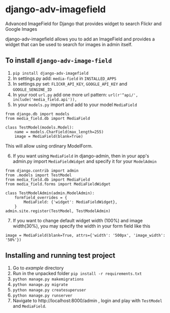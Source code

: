 # django-adv-imagefield
Advanced ImageField for Django that provides widget to search Flickr and Google Images

django-adv-imagefield allows you to add an ImageField and provides a widget that can be used to search for images in admin itself.

## To install ``django-adv-image-field``

1.  `pip install django-adv-imagefield`
2.  In settings.py add: `media-field` in `INSTALLED_APPS`
3.  In settings.py set: `FLICKR_API_KEY`, `GOOGLE_API_KEY` and `GOOGLE_SENGINE_ID`
4.  In your root `url.py` add one more url pattern: `url(r'^api/', include('media_field.api')),`
5.  In your `models.py` import and add to your model `MediaField`
```
from django.db import models
from media_field.db import MediaField

class TestModel(models.Model):
    name = models.CharField(max_length=255)
    image = MediaField(blank=True)
```
This will allow using ordinary ModelForm.

6.  If you want using `MediaField` in django-admin, then in your app's admin.py import `MediaFieldWidget` and specify it for your `ModelAdmin`
```
from django.contrib import admin
from .models import TestModel
from media_field.db import MediaField
from media_field.forms import MediaFieldWidget

class TestModelAdmin(admin.ModelAdmin):
    formfield_overrides = {
        MediaField: {'widget': MediaFieldWidget},
    }
admin.site.register(TestModel, TestModelAdmin)
```

7. If you want to change default widget width (100%) and image width(30%), you may specify the width in your form field like this
```
image = MediaField(blank=True, attrs={'width': '500px', 'image_width': '50%'})
```

## Installing and running test project

1.  Go to *example* directory
2.  Run in the unpacked folder `pip install -r requirements.txt`
3.  `python manage.py makemigrations`
4.  `python manage.py migrate`
5.  `python manage.py createsuperuser`
6.  `python manage.py runserver`
7.  Navigate to http://localhost:8000/admin , login and play with `TestModel` and `MediaField`.